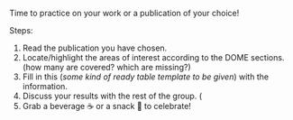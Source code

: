 <p style='text-align: justify;'>
Time to practice on your work or a publication of your choice!
</p>


Steps:

1. Read the publication you have chosen.
2. Locate/highlight the areas of interest according to the DOME sections. (how many are covered? which are missing?)
3. Fill in this (*some kind of ready table template to be given*) with the information.
4. Discuss your results with the rest of the group. (
5. Grab a beverage ☕ or a snack 🍪 to celebrate!

</p>